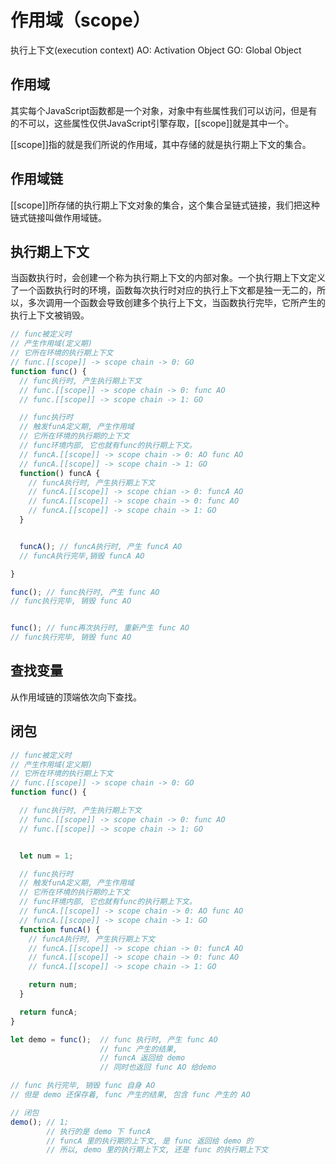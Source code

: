 
# 作用域（scope）

执行上下文(execution context)
AO: Activation Object
GO: Global Object

## 作用域

其实每个JavaScript函数都是一个对象，对象中有些属性我们可以访问，但是有的不可以，这些属性仅供JavaScript引擎存取，[[scope]]就是其中一个。

[[scope]]指的就是我们所说的作用域，其中存储的就是执行期上下文的集合。

## 作用域链

[[scope]]所存储的执行期上下文对象的集合，这个集合呈链式链接，我们把这种链式链接叫做作用域链。

## 执行期上下文

当函数执行时，会创建一个称为执行期上下文的内部对象。一个执行期上下文定义了一个函数执行时的环境，函数每次执行时对应的执行上下文都是独一无二的，所以，多次调用一个函数会导致创建多个执行上下文，当函数执行完毕，它所产生的执行上下文被销毁。

```javascript
// func被定义时
// 产生作用域(定义期)
// 它所在环境的执行期上下文
// func.[[scope]] -> scope chain -> 0: GO
function func() {
  // func执行时, 产生执行期上下文
  // func.[[scope]] -> scope chain -> 0: func AO
  // func.[[scope]] -> scope chain -> 1: GO

  // func执行时
  // 触发funA定义期, 产生作用域
  // 它所在环境的执行期的上下文
  // func环境内部, 它也就有func的执行期上下文。
  // funcA.[[scope]] -> scope chain -> 0: AO func AO
  // funcA.[[scope]] -> scope chain -> 1: GO
  function() funcA {
    // funcA执行时, 产生执行期上下文
    // funcA.[[scope]] -> scope chian -> 0: funcA AO
    // funcA.[[scope]] -> scope chain -> 0: func AO
    // funcA.[[scope]] -> scope chain -> 1: GO
  }


  funcA(); // funcA执行时, 产生 funcA AO
  // funcA执行完毕,销毁 funcA AO

}

func(); // func执行时, 产生 func AO
// func执行完毕, 销毁 func AO


func(); // func再次执行时, 重新产生 func AO
// func执行完毕, 销毁 func AO
```


## 查找变量

从作用域链的顶端依次向下查找。

## 闭包

```javascript
// func被定义时
// 产生作用域(定义期)
// 它所在环境的执行期上下文
// func.[[scope]] -> scope chain -> 0: GO
function func() {

  // func执行时, 产生执行期上下文
  // func.[[scope]] -> scope chain -> 0: func AO
  // func.[[scope]] -> scope chain -> 1: GO


  let num = 1;

  // func执行时
  // 触发funA定义期, 产生作用域
  // 它所在环境的执行期的上下文
  // func环境内部, 它也就有func的执行期上下文。
  // funcA.[[scope]] -> scope chain -> 0: AO func AO
  // funcA.[[scope]] -> scope chain -> 1: GO
  function funcA() {
    // funcA执行时, 产生执行期上下文
    // funcA.[[scope]] -> scope chian -> 0: funcA AO
    // funcA.[[scope]] -> scope chain -> 0: func AO
    // funcA.[[scope]] -> scope chain -> 1: GO

    return num;
  }

  return funcA;
}

let demo = func();  // func 执行时, 产生 func AO
                    // func 产生的结果,
                    // funcA 返回给 demo
                    // 同时也返回 func AO 给demo

// func 执行完毕, 销毁 func 自身 AO
// 但是 demo 还保存着, func 产生的结果, 包含 func 产生的 AO

// 闭包
demo(); // 1;
        // 执行的是 demo 下 funcA
        // funcA 里的执行期的上下文, 是 func 返回给 demo 的
        // 所以, demo 里的执行期上下文, 还是 func 的执行期上下文
```
